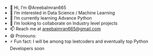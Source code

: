- 👋 Hi, I’m @AreebaImran665
- 👀 I’m interested in Data Science / Machine Learning
- 🌱 I’m currently learning Advance Python
- 💞️ I’m looking to collaborate on Industry level projects
- 📫 Reach me at areebaimran665@gmail.com
- 😄 Pronouns: 
- ⚡ Fun fact: I will be among top leetcoders and eventually top Python Developers soon

<!---
AreebaImran665/AreebaImran665 is a ✨ special ✨ repository because its `README.md` (this file) appears on your GitHub profile.
You can click the Preview link to take a look at your changes.
--->
